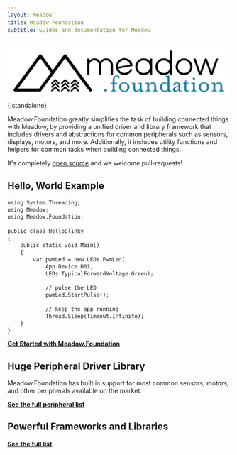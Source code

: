 ```yaml
---
layout: Meadow
title: Meadow.Foundation
subtitle: Guides and documentation for Meadow
---
```


![Meadow.Foundation Logo](Meadow.Foundation_Logo.svg){:standalone}

Meadow.Foundation greatly simplifies the task of building connected things with Meadow, by providing a unified driver and library framework that includes drivers and abstractions for common peripherals such as sensors, displays, motors, and more. Additionally, it includes utility functions and helpers for common tasks when building connected things.

It's completely [open source](https://github.com/WildernessLabs/Meadow.Foundation) and we welcome pull-requests!

## Hello, World Example

```
using System.Threading;
using Meadow;
using Meadow.Foundation;

public class HelloBlinky
{
    public static void Main()
    {
        var pwmLed = new LEDs.PwmLed(
            App.Device.D01, 
            LEDs.TypicalForwardVoltage.Green);

            // pulse the LED
            pwmLed.StartPulse();

            // keep the app running
            Thread.Sleep(Timeout.Infinite);
    }
}
```

**[Get Started with Meadow.Foundation](/Meadow/Meadow.Foundation/Getting_Started)**

## Huge Peripheral Driver Library

Meadow.Foundation has built in support for most common sensors, motors, and other peripherals available on the market.

**[See the full peripheral list](/Meadow/Meadow.Foundation/Peripherals)**

## Powerful Frameworks and Libraries

**[See the full list](/Meadow/Meadow.Foundation/Libraries_and_Frameworks)**
